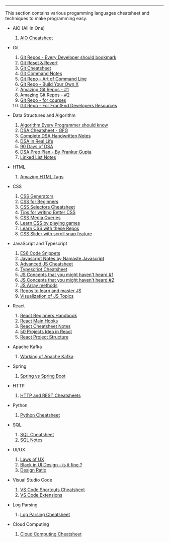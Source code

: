 ----

This section contains various progamming languages cheatsheet and techniques to make programming easy.

- AIO (All In One)
  1. <a href="https://www.linkedin.com/posts/sonalsingh96_data-sql-python-activity-7042114696023326720-V2Pt" target="_blank">AIO Cheatsheet</a>

- Git 
  1. <a href="https://www.linkedin.com/posts/manish-kumar-shah_coding-programming-technology-activity-7050052092840808448-_Gna" target="_blank">Git Repos - Every Developer should bookmark</a>
  2. <a href="https://www.linkedin.com/feed/update/urn:li:activity:7041732044464259072" target="_blank">Git Reset & Revert</a>
  3. <a href="https://www.linkedin.com/posts/activity-7033004471999684608-CTD9" target="_blank">Git Cheatsheet</a>
  4. <a href="https://www.linkedin.com/posts/him431_git-developers-softwaredeveloper-activity-6836149235109429248-Ym1F" target="_blank">Git Command Notes</a>
  5. <a href="https://github.com/jlevy/the-art-of-command-line" target="_blank">Git Repo - Art of Command Line</a>
  6. <a href="https://github.com/codecrafters-io/build-your-own-x" target="_blank">Git Repo - Build Your Own X</a>
  7. <a href="https://www.linkedin.com/posts/moabukar_softwareengineering-coding-systemdesign-activity-7024302917859823616-xZZi" target="_blank">Amazing Git Repos - #1</a>
  8. <a href="https://www.linkedin.com/posts/pradeep-pandey-5a545a163_github-repository-javascriptdeveloper-activity-7023643786631131137-GKC-" target="_blank">Amazing Git Repos - #2</a>
  9. <a href="https://www.linkedin.com/posts/iamarifalam_datastructures-algorithms-computerscience-activity-7001463263104262145-d8Fl" target="_blank">Git Repo - for courses</a>
  10. <a href="https://github.com/dypsilon/frontend-dev-bookmarks" target="_blank">Git Repo - For FrontEnd Developers Resources</a>
  
- Data Structures and Algorithm
  1. <a href="https://www.linkedin.com/posts/jayesh-deshmukh-3708a0227_top-algorithms-activity-7026779067366465536-8kqg" target="_blank">Algorithm Every Programmer should know</a>
  2. <a href="https://www.linkedin.com/posts/activity-6814652336246550528-utRy" target="_blank">DSA Cheatsheet - GFG</a>
  3. <a href="https://www.linkedin.com/posts/riti2409_complete-dsa-activity-6925373785743208448-gb99" target="_blank">Complete DSA Handwritten Notes</a>
  4. <a href="https://www.linkedin.com/posts/kanojiyaaakash96_dsa-activity-7015184769483251712-nY47" target="_blank">DSA in Real Life</a>
  5. <a href="https://www.linkedin.com/posts/thriverashish_90-days-dsa-thriver-ashish-activity-7007638436966805504-yi6E" target="_blank">90 Days of DSA</a>
  6. <a href="https://www.linkedin.com/posts/pg23_coding-strategy-interviewpreparation-activity-6883273223014883328-tINz" target="_blank">DSA Prep Plan - By Prankur Gupta</a>
  7. <a href="https://www.linkedin.com/posts/karun-karthik_linked-list-activity-6902837903534481408-ySBT" target="_blank">Linked List Notes</a>

- HTML 
  1. <a href="https://www.linkedin.com/posts/rammcodes_6-amazing-cool-html-tags-activity-7049561967203659777-uRuE" target="_blank">Amazing HTML Tags</a>

- CSS 
  1. <a href="https://www.linkedin.com/posts/himanshumalviya1512_%3F%3F%3F-%3F%3F-%3F%3F%3F%3F-%3F%3F%3F-%3F%3F%3F%3F%3F%3F-activity-7045589455696453632-2408" target="_blank">CSS Generators</a>
  2. <a href="https://www.linkedin.com/posts/mohammed-wajid-69639a254_complete-css-guide-for-beginners-activity-7044502476858826752-994j?" target="_blank">CSS for Beginners</a>
  3. <a href="https://www.linkedin.com/posts/manish-kumar-shah_css-cheatsheet-activity-7002115193254150144-QQVv" target="_blank">CSS Selectors Cheatsheet</a>
  4. <a href="https://www.linkedin.com/posts/kanojiyaaakash96_css-activity-7005484796311166976-KvzS" target="_blank">Tips for writing Better CSS</a>
  5. <a href="https://www.linkedin.com/posts/mallikarjun-mavnoor_css-media-queries-in-detail-activity-7036199269069987840-LRpj" target="_blank">CSS Media Queries</a>
  6. <a href="https://www.linkedin.com/posts/pradeep-pandey-5a545a163_cssgame-learncss-css-activity-7017467920242884608-fQa7" target="_blank">Learn CSS by playing games</a>
  7. <a href="https://www.linkedin.com/posts/pradeep-pandey-5a545a163_github-repository-javascriptdeveloper-activity-7022193520224415744-YTmv" target="_blank">Learn CSS with these Repos</a>
  8. <a href="https://www.linkedin.com/posts/aamir-muhammad-amin-a80a0421a_css-activity-7037666813219905536-xcXp" target="_blank">CSS Slider with scroll snap feature</a>
  
- JavaScript and Typescript
  1. <a href="https://www.linkedin.com/posts/mohammed-wajid-69639a254_7-amazing-javascript-es6-code-snippets-to-activity-7052567825822978048-Lb_r" target="_blank">ES6 Code Snippets</a>
  2. <a href="https://www.linkedin.com/posts/mohammed-wajid-69639a254_complete-javascript-notes-activity-7043159483870576640-mAGq" target="_blank">Javascript Notes by Namaste Javascript</a>
  3. <a href="https://www.linkedin.com/posts/aiarif_advanced-javascript-cheat-sheet-activity-6922071501475119104-o2h2" target="_blank">Advanced JS Cheatsheet</a>
  4. <a href="https://www.linkedin.com/posts/connectwithyounus_typescript-javascript-webdevelopment-activity-7042363174964072448-50Ou" target="_blank">Typescript Cheatsheet</a>
  5. <a href="https://www.linkedin.com/posts/ejaz-ahmed51b1_jsconceptspart1frendweb-activity-7026507426006790144-Kqpg" target="_blank">JS Concepts that you might haven't heard #1</a>
  6. <a href="https://www.linkedin.com/posts/ejaz-ahmed51b1_conceptsinjspart-2frendweb-activity-7029045496086233088-kwQB" target="_blank">JS Concepts that you might haven't heard #2</a>
  7. <a href="https://www.linkedin.com/posts/pradeep-pandey-5a545a163_top-10-javascript-array-methods-activity-7020380330922491904-XkBO" target="_blank">JS Array methods</a>
  8. <a href="https://www.linkedin.com/posts/mohitsehrawat_8-github-repos-to-master-javascript-activity-6990924359263506432-xB9b" target="_blank">Repos to learn and master JS</a>
  9. <a href="https://www.linkedin.com/posts/vishwanathchiniwar_javascriptdevelopers-programming-javascriptdeveloper-activity-7024736087851896832-WVWH" target="_blank">Visualization of JS Topics</a>

- React 
  1. <a href="https://www.linkedin.com/posts/praveentech_the-react-beginners-handbook-activity-7000409384098889728-3mqb" target="_blank">React Beginners Handbook</a>
  2. <a href="https://www.linkedin.com/posts/kakbar_6-main-hooks-in-react-activity-7013722703190749184-d-LX" target="_blank">React Main Hooks</a>
  3. <a href="https://www.linkedin.com/posts/therjrajesh_react-cheatsheet-notes-activity-6997387925680214016-JVZn" target="_blank">React Cheatsheet Notes</a>
  4. <a href="https://www.linkedin.com/posts/saif-mujawar_react-50-projects-activity-7028912794993364992-2OTc" target="_blank">50 Projects Idea in React</a>
  5. <a href="https://www.linkedin.com/posts/niksumeiko_reactjs-cleanarchitecture-activity-7008376814028922880-1oKj" target="_blank">React Project Structure</a>

- Apache Kafka
  1. <a href="https://www.linkedin.com/posts/sukhad-anand-7a1065103_kafka-apache-opensource-activity-6980757486806999041-8gmg" target="_blank">Working of Apache Kafka </a>

- Spring 
  1. <a href="https://www.linkedin.com/posts/abd-alrhman-alkraien-83a93a1b1_spring-activity-7039117854746505217-JyF_" target="_blank">Spring vs Spring Boot</a>

- HTTP  
  1. <a href="https://www.linkedin.com/posts/sadanandpai_nodejs-webdevelopment-technology-activity-6879625923256295424-jHMF" target="_blank">HTTP and REST Cheatsheets</a>

- Python 
  1. <a href="https://www.linkedin.com/posts/activity-6831469634236108800--url" target="_blank">Python Cheatsheet</a>
  
- SQL
  1. <a href="https://www.linkedin.com/posts/kandarpa-raghav_sql-basics-cheatsheet-activity-6816474710201786368-ypFc" target="_blank">SQL Cheatsheet</a>
  2. <a href="https://www.linkedin.com/posts/arushi-rai-147b20210_sql-notes-activity-7041647784462061568-Kslr" target="_blank">SQL Notes</a>

- UI/UX
  1. <a href="https://www.linkedin.com/posts/vigneshwar-k-s-_laws-of-ux-activity-7046867099939475456-4YCJ" target="_blank">Laws of UX</a>
  2. <a href="https://www.linkedin.com/posts/thewilsonwings_stop-using-black-in-ui-design-activity-6929664994280124416-qCh9" target="_blank">Black in UI Design - is it fine ?</a>
  3. <a href="https://www.linkedin.com/posts/thomasbenner_graphicdesign-graphicdesigner-digitalmarketing-activity-6999213362425344000-BE56" target="_blank">Design Ratio</a>

- Visual Studio Code  
  1. <a href="https://www.linkedin.com/feed/update/urn:li:activity:7028701036886282240" target="_blank">VS Code Shortcuts Cheatsheet</a>
  2. <a href="https://www.linkedin.com/posts/kanojiyaaakash96_extensions-activity-7009145589577748480-LxFX" target="_blank">VS Code Extensions</a>

- Log Parsing 
  1. <a href="https://www.linkedin.com/posts/sahnlam_log-parsing-commands-are-very-useful-activity-7037304369268101120-0fsU" target="_blank">Log Parsing Cheatsheet</a>

- Cloud Computing
  1. <a href="https://www.linkedin.com/posts/shubham-upadhyay1_cloud-computing-cheat-sheet-activity-7040195083966590976-3z_C" target="_blank">Cloud Computing Cheatsheet</a>
